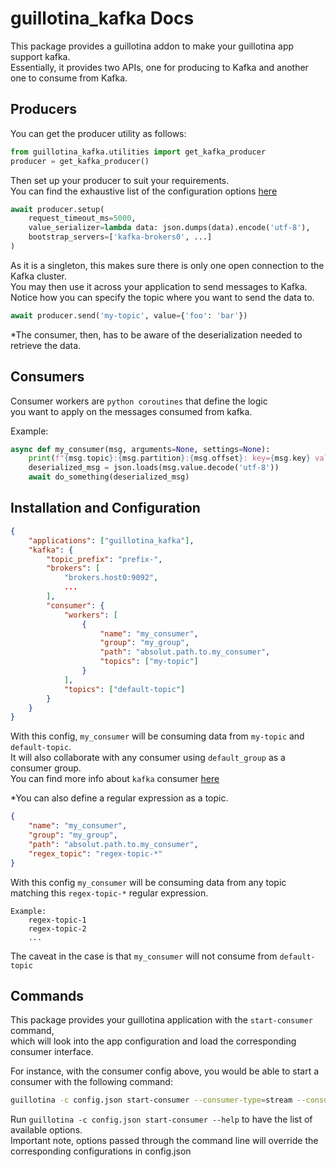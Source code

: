 guillotina_kafka Docs
=====================

This package provides a guillotina addon to make your guillotina app support kafka.  
Essentially, it provides two APIs, one for producing to Kafka and another one to consume from Kafka.


Producers
---------

You can get the producer utility as follows:
```python
from guillotina_kafka.utilities import get_kafka_producer
producer = get_kafka_producer()
```
Then set up your producer to suit your requirements.  
You can find the exhaustive list of the configuration options [here](https://aiokafka.readthedocs.io/en/stable/api.html)

```python
await producer.setup(
    request_timeout_ms=5000,
    value_serializer=lambda data: json.dumps(data).encode('utf-8'),
    bootstrap_servers=['kafka-brokers0', ...]
)
```
As it is a singleton, this makes sure there is only one open connection to the Kafka cluster.  
You may then use it across your application to send messages to Kafka.  
Notice how you can specify the topic where you want to send the data to.
```python
await producer.send('my-topic', value={'foo': 'bar'})
```
*The consumer, then, has to be aware of the deserialization needed to retrieve the data.


Consumers
---------

Consumer workers are `python coroutines` that define the logic  
you want to apply on the messages consumed from kafka.

Example:
```python
async def my_consumer(msg, arguments=None, settings=None):
    print(f"{msg.topic}:{msg.partition}:{msg.offset}: key={msg.key} value={msg.value}")
    deserialized_msg = json.loads(msg.value.decode('utf-8'))
    await do_something(deserialized_msg)
```

Installation and Configuration
------------------------------
```json
{
    "applications": ["guillotina_kafka"],
    "kafka": {
        "topic_prefix": "prefix-",
        "brokers": [
            "brokers.host0:9092",
            ...
        ],
        "consumer": {
            "workers": [
                {
                    "name": "my_consumer",
                    "group": "my_group",
                    "path": "absolut.path.to.my_consumer",
                    "topics": ["my-topic"]
                }
            ],
            "topics": ["default-topic"]
        }
    }
}
```
With this config, `my_consumer` will be consuming data from `my-topic` and `default-topic`.  
It will also collaborate with any consumer using `default_group` as a consumer group.  
You can find more info about `kafka` consumer [here](https://kafka.apache.org/documentation/#theconsumer)

*You can also define a regular expression as a topic. 
```json
{
    "name": "my_consumer",
    "group": "my_group",
    "path": "absolut.path.to.my_consumer",
    "regex_topic": "regex-topic-*"
}
```
With this config `my_consumer` will be consuming data from any topic matching this `regex-topic-*` regular expression.   
```
Example:  
    regex-topic-1  
    regex-topic-2  
    ...
```
The caveat in the case is that `my_consumer` will not consume from `default-topic`

Commands
--------

This package provides your guillotina application with the `start-consumer` command,  
which will look into the app configuration and load the corresponding consumer interface.

For instance, with the consumer config above, you would be able to start a consumer with the following command:
```bash
guillotina -c config.json start-consumer --consumer-type=stream --consumer-worker=es_consumer
```

Run `guillotina -c config.json start-consumer --help` to have the list of available options.  
Important note, options passed through the command line will override the corresponding configurations in config.json
